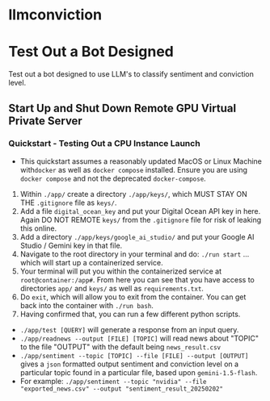 # llmconviction

# Test Out a Bot Designed

Test out a bot designed to use LLM's to classify sentiment and conviction level.

## Start Up and Shut Down Remote GPU Virtual Private Server

### Quickstart - Testing Out a CPU Instance Launch

* This quickstart assumes a reasonably updated MacOS or Linux Machine with`docker` as well as `docker compose` installed. Ensure you are using `docker compose` and not the deprecated `docker-compose`.

1. Within `./app/` create a directory `./app/keys/`, which MUST STAY ON THE `.gitignore` file as `keys/`.
2. Add a file `digital_ocean_key` and put your Digital Ocean API key in here. Again DO NOT REMOTE `keys/` from the `.gitignore` file for risk of leaking this online.
3. Add a directory `./app/keys/google_ai_studio/` and put your Google AI Studio / Gemini key in that file.
4. Navigate to the root directory in your terminal and do: `./run start` ... which will start up a containerized service.
5. Your terminal will put you within the containerized service at `root@container:/app#`. From here you can see that you have access to directories `app/` and `keys/` as well as `requirements.txt`.
6. Do `exit`, which will allow you to exit from the container. You can get back into the container with `./run bash`.
7. Having confirmed that, you can run a few different python scripts.

* `./app/test [QUERY]` will generate a response from an input query.
* `./app/readnews --output [FILE] [TOPIC]` will read news about "TOPIC" to the file "OUTPUT" with the default being `news_result.csv`
* `./app/sentiment --topic [TOPIC] --file [FILE] --output [OUTPUT]` gives a `json` formatted output sentiment and conviction level on a particular topic found in a particular file, based upon `gemini-1.5-flash`.
* For example: `./app/sentiment --topic "nvidia" --file "exported_news.csv" --output "sentiment_result_20250202"`